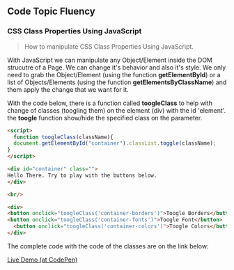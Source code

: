 ## Code Topic Fluency 

### CSS Class Properties Using JavaScript
> How to manipulate CSS Class Properties Using JavaScript.

With JavaScript we can manipulate any Object/Element inside the DOM strucutre of a Page. We can change it's behavior and also it's style. We only need to grab the Object/Element (using the function **getElementById**) or a list of Objects/Elements (using the function **getElementsByClassName**) and them apply the change that we want for it.

With the code below, there is a function called **toogleClass** to help with change of classes (toogling them) on the element (div) with the id 'element'. the **toogle** function show/hide the specified class on the parameter.

````html
<script>
  function toogleClass(className){
  document.getElementById("container").classList.toggle(className);
}
</script>

<div id="container" class="">
Hello There. Try to play with the buttons below.
</div>

<br/>

<div>
<button onclick="toogleClass('container-borders')">Toogle Borders</button>
<button onclick="toogleClass('container-fonts')">Toogle Font</button>
  <button onclick="toogleClass('container-colors')">Toogle Colors</button>
</div>
````

The complete code with the code of the classes are on the link below:

<a href="https://codepen.io/glaucioso/pen/BbJbWJ" target="_blank">Live Demo (at CodePen)
